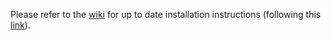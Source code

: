 Please refer to the [wiki](https://gitlab.inria.fr/charms/ComPASS/wikis/home)
for up to date installation instructions
(following this [link](https://gitlab.inria.fr/charms/ComPASS/wikis/home)).
